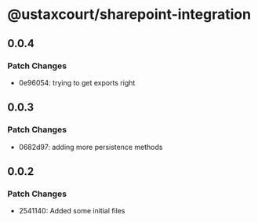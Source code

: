 # @ustaxcourt/sharepoint-integration

## 0.0.4

### Patch Changes

- 0e96054: trying to get exports right

## 0.0.3

### Patch Changes

- 0682d97: adding more persistence methods

## 0.0.2

### Patch Changes

- 2541140: Added some initial files
